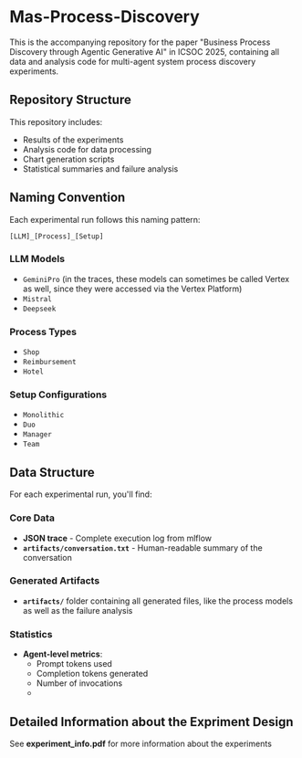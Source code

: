 # Mas-Process-Discovery

This is the accompanying repository for the paper "Business Process Discovery through Agentic Generative AI" in ICSOC 2025, containing all data and analysis code for multi-agent system process discovery experiments.

## Repository Structure

This repository includes:
- Results of the experiments
- Analysis code for data processing
- Chart generation scripts
- Statistical summaries and failure analysis

## Naming Convention

Each experimental run follows this naming pattern:
```
[LLM]_[Process]_[Setup]
```

### LLM Models
- `GeminiPro` (in the traces, these models can sometimes be called Vertex as well, since they were accessed via the Vertex Platform)
- `Mistral`
- `Deepseek`

### Process Types
- `Shop`
- `Reimbursement`
- `Hotel`

### Setup Configurations
- `Monolithic`
- `Duo`
- `Manager`
- `Team`

## Data Structure

For each experimental run, you'll find:

### Core Data
- **JSON trace** - Complete execution log from mlflow
- **`artifacts/conversation.txt`** - Human-readable summary of the conversation

### Generated Artifacts
- **`artifacts/`** folder containing all generated files, like the process models as well as the failure analysis

### Statistics
- **Agent-level metrics**:
  - Prompt tokens used
  - Completion tokens generated
  - Number of invocations
  - 
## Detailed Information about the Expriment Design 

See **experiment_info.pdf** for more information about the experiments  
